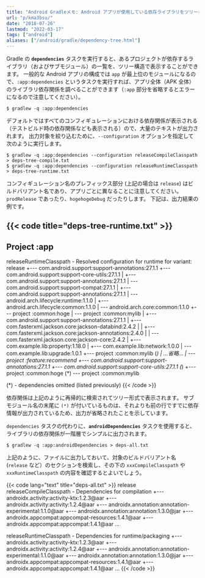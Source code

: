 ```yaml
---
title: "Android Gradleメモ: Android アプリが使用している依存ライブラリをツリー構造で表示する（dependencies/androidDependencies タスク）"
url: "p/kma3bsu/"
date: "2018-07-26"
lastmod: "2022-03-17"
tags: ["android"]
aliases: ["/android/gradle/dependency-tree.html"]
---
```


Gradle の __`dependencies`__ タスクを実行すると、あるプロジェクトが依存するライブラリ（およびサブモジュール）の一覧を、ツリー構造で表示することができます。
一般的な Android アプリの構成では `app` が最上位のモジュールになるので、`:app:dependencies` というタスクを実行すれば、アプリ全体（APK 全体）のライブラリ依存関係を調べることができます（`:app` 部分を省略するとエラーになるので注意してください）。

```console
$ gradlew -q :app:dependencies
```

デフォルトではすべてのコンフィギュレーションにおける依存関係が表示される（テストビルド時の依存関係なども表示される）ので、大量のテキストが出力されます。
出力対象を絞り込むために、`--configuration` オプションを指定して次のように実行します。

```console
$ gradlew -q :app:dependencies --configuration releaseCompileClasspath > deps-tree-compile.txt
$ gradlew -q :app:dependencies --configuration releaseRuntimeClasspath > deps-tree-runtime.txt
```

コンフィギュレーション名のプレフィックス部分 (上記の場合は `release`) はビルドバリアント名であり、アプリごとに異なることに注意してください。
`prodRelease` であったり、`hogehogeDebug` だったりします。
下記は、出力結果の例です。

{{< code title="deps-tree-runtime.txt" >}}
------------------------------------------------------------
Project :app
------------------------------------------------------------

releaseRuntimeClasspath - Resolved configuration for runtime for variant: release
+--- com.android.support:support-annotations:27.1.1
+--- com.android.support:support-core-utils:27.1.1
|    +--- com.android.support:support-annotations:27.1.1
|    \--- com.android.support:support-compat:27.1.1
|         +--- com.android.support:support-annotations:27.1.1
|         \--- android.arch.lifecycle:runtime:1.1.0
|              +--- android.arch.lifecycle:common:1.1.0
|              \--- android.arch.core:common:1.1.0
+--- project :common:hoge
|    \--- project :common:mylib
|         +--- com.android.support:support-annotations:27.1.1
|         +--- com.fasterxml.jackson.core:jackson-databind:2.4.2
|         |    +--- com.fasterxml.jackson.core:jackson-annotations:2.4.0
|         |    \--- com.fasterxml.jackson.core:jackson-core:2.4.2
|         +--- com.example.lib:property:1.18.0
|         +--- com.example.lib:network:1.0.0
|         \--- com.example.lib:upgrade:1.0.1
+--- project :common:mylib (*)
|
...省略...
|
\--- project :feature:recommend
     +--- com.android.support:support-annotations:27.1.1
     +--- com.android.support:support-core-utils:27.1.1 (*)
     +--- project :common:hoge (*)
     \--- project :common:mylib

(*) - dependencies omitted (listed previously)
{{< /code >}}

依存関係は上記のように再帰的に検索されてツリー形式で表示されます。
サブモジュール名の末尾に `(*)` が付いているものは、それよりも前の行ですでに依存情報が出力されているため、出力が省略されたことを示しています。

`dependencies` タスクの代わりに、__`androidDependencies`__ タスクを使用すると、ライブラリの依存関係が一階層でシンプルに出力されます。

```
$ gradlew -q :app:androidDependencies > deps-all.txt
```

上記のように、ファイルに出力しておいて、対象のビルドバリアント名 (`release` など）のセクションを検索し、その下の `xxxCompileClasspath` や `xxxRuntimeClasspath` の内容を確認するとよいでしょう。

{{< code lang="text" title="deps-all.txt" >}}
release
releaseCompileClasspath - Dependencies for compilation
+--- androidx.activity:activity-ktx:1.2.3@aar
+--- androidx.activity:activity:1.2.4@aar
+--- androidx.annotation:annotation-experimental:1.1.0@aar
+--- androidx.annotation:annotation:1.3.0@jar
+--- androidx.appcompat:appcompat-resources:1.4.1@aar
+--- androidx.appcompat:appcompat:1.4.1@aar
...

releaseRuntimeClasspath - Dependencies for runtime/packaging
+--- androidx.activity:activity-ktx:1.2.3@aar
+--- androidx.activity:activity:1.2.4@aar
+--- androidx.annotation:annotation-experimental:1.1.0@aar
+--- androidx.annotation:annotation:1.3.0@jar
+--- androidx.appcompat:appcompat-resources:1.4.1@aar
+--- androidx.appcompat:appcompat:1.4.1@aar
...
{{< /code >}}

